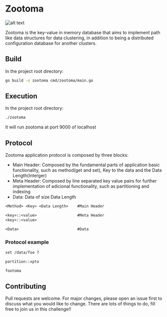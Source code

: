 # Zootoma

![alt text](https://i.ibb.co/7bPjgrx/zootoma-removebg-preview-Convert-Image.jpg#center)

Zootoma is the key-value in memory database that aims to implement path like data structures for data clustering, in addition to being a distributed configuration database for another clusters.

## Build

In the project root directory:

```bash
go build -o zootoma cmd/zootoma/main.go
```

## Execution

In the project root directory:

```bash
./zootoma
```

It will run zootoma at port 9000 of localhost

## Protocol

Zootoma application protocol is composed by three blocks:
- Main Header: Composed by the fundamental parts of application basic functionality, such as method(get and set), Key to the data and the Data Length(Interger)
- Meta Header: Composed by line separated key value pairs for further implementation of adicional functionality, such as partitioning and indexing
- Data: Data of size Data Length


```txt
<Method> <Key> <Data Length>    #Main Header

<key>::<value>                  #Meta Header
<key>::<value>

<Data>                          #Data
```

### Protocol example

```txt
set /data/foo 7

partition::xpto

footoma
```


## Contributing
Pull requests are welcome. For major changes, please open an issue first to discuss what you would like to change. There are lots of things to do, fill free to join us in this challenge!!
